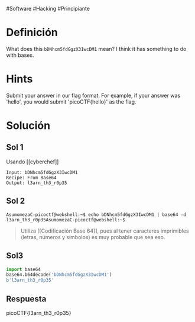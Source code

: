 #Software #Hacking #Principiante
# Definición
What does this `bDNhcm5fdGgzX3IwcDM1` mean? I think it has something to do with bases.
# Hints
Submit your answer in our flag format. For example, if your answer was 'hello', you would submit 'picoCTF{hello}' as the flag.

# Solución
## Sol 1
Usando [[cyberchef]]

```cyberchef
Input: bDNhcm5fdGgzX3IwcDM1
Recipe: From Base64 
Output: l3arn_th3_r0p35
```
## Sol 2
``` linux
AsumomezaC-picoctf@webshell:~$ echo bDNhcm5fdGgzX3IwcDM1 | base64 -d
l3arn_th3_r0p35AsumomezaC-picoctf@webshell:~$ 
```
> Utiliza [[Codificación Base 64]], pues al tener caracteres imprimibles (letras, números y símbolos) es muy probable que sea eso.

## Sol3
```python
import base64
base64.b64decode('bDNhcm5fdGgzX3IwcDM1')
b'l3arn_th3_r0p35'
```
## Respuesta
picoCTF{l3arn_th3_r0p35}